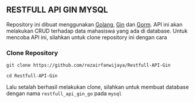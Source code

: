 ## RESTFULL API GIN MYSQL
Repository ini dibuat menggunakan [Golang](https://go.dev/), [Gin](https://gin-gonic.com/) dan [Gorm](https://gorm.io/). API ini akan melakukan CRUD terhadap data mahasiswa yang ada di database. Untuk mencoba API ini, silahkan untuk clone repository ini dengan cara 

### Clone Repository
```
git clone https://github.com/rezairfanwijaya/Restfull-API-Gin
```
```
cd Restfull-API-Gin
```
Lalu setalah berhasil melakukan clone, silahkan untuk membuat database dengan nama `restfull_api_gin_go` pada `mysql`